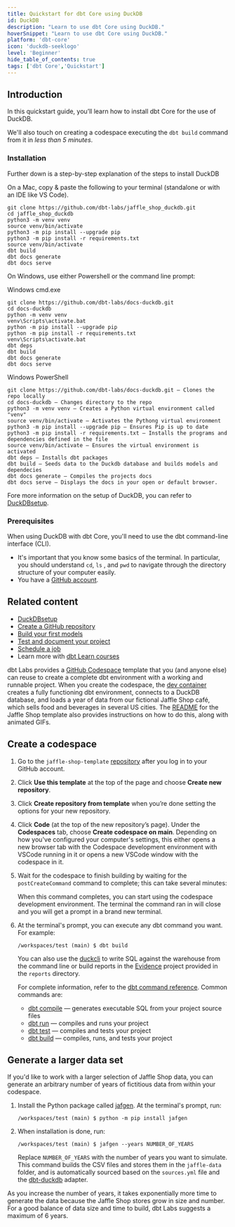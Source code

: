 ```yaml
---
title: Quickstart for dbt Core using DuckDB
id: DuckDB
description: "Learn to use dbt Core using DuckDB."
hoverSnippet: "Learn to use dbt Core using DuckDB."
platform: 'dbt-core'
icon: 'duckdb-seeklogo'
level: 'Beginner'
hide_table_of_contents: true
tags: ['dbt Core','Quickstart']
---
```


<div style={{maxWidth: '900px'}}>

## Introduction

In this quickstart guide, you’ll learn how to install dbt Core for the use of DuckDB. 

We'll also touch on creating a codespace executing the `dbt build` command from it in _less than 5 minutes_. 


### Installation

Further down is a step-by-step explanation of the steps to install DuckDB

On a Mac, copy & paste the following to your terminal (standalone or with an IDE like VS Code).

```shell
git clone https://github.com/dbt-labs/jaffle_shop_duckdb.git
cd jaffle_shop_duckdb
python3 -m venv venv
source venv/bin/activate
python3 -m pip install --upgrade pip
python3 -m pip install -r requirements.txt
source venv/bin/activate
dbt build
dbt docs generate
dbt docs serve
```

On Windows, use either Powershell or the command line prompt:

Windows cmd.exe

```shell
git clone https://github.com/dbt-labs/docs-duckdb.git
cd docs-duckdb
python -m venv venv
venv\Scripts\activate.bat
python -m pip install --upgrade pip
python -m pip install -r requirements.txt
venv\Scripts\activate.bat
dbt deps
dbt build
dbt docs generate
dbt docs serve
```

Windows PowerShell

```shell
git clone https://github.com/dbt-labs/docs-duckdb.git — Clones the repo locally
cd docs-duckdb — Changes directory to the repo
python3 -m venv venv — Creates a Python virtual environment called "venv"
source venv/bin/activate — Activates the Pythong virtual environment
python3 -m pip install --upgrade pip — Ensures Pip is up to date
python3 -m pip install -r requirements.txt — Installs the programs and dependencies defined in the file
source venv/bin/activate — Ensures the virtual environment is activated
dbt deps — Installs dbt packages
dbt build — Seeds data to the Duckdb database and builds models and dependecies
dbt docs generate — Compiles the projects docs
dbt docs serve — Displays the docs in your open or default browser.
```

Fore more information on the setup of DuckDB, you can refer to [DuckDBsetup](/docs/core/connect-data-platform/duckdb-setup).





### Prerequisites

When using DuckDB with dbt Core, you'll need to use the dbt command-line interface (CLI).

- It's important that you know some basics of the terminal. In particular, you should understand `cd`, `ls` , and `pwd` to navigate through the directory structure of your computer easily.
- You have a [GitHub account](https://github.com/join).

## Related content

- [DuckDBsetup](/docs/core/connect-data-platform/duckdb-setup)
- [Create a GitHub repository](/guides/manual-install?step=2)
- [Build your first models](/guides/manual-install?step=3)
- [Test and document your project](/guides/manual-install?step=4)
- [Schedule a job](/guides/manual-install?step=5)
- Learn more with [dbt Learn courses](https://learn.getdbt.com)


dbt Labs provides a [GitHub Codespace](https://docs.github.com/en/codespaces/overview) template that you (and anyone else) can reuse to create a complete dbt environment with a working and runnable project. When you create the codespace, the [dev container](https://docs.github.com/en/codespaces/setting-up-your-project-for-codespaces/adding-a-dev-container-configuration/introduction-to-dev-containers) creates a fully functioning dbt environment, connects to a DuckDB database, and loads a year of data from our fictional Jaffle Shop café, which sells food and beverages in several US cities. The [README](https://github.com/dbt-labs/jaffle-shop-template#readme) for the Jaffle Shop template also provides instructions on how to do this, along with animated GIFs. 


## Create a codespace

1. Go to the `jaffle-shop-template` [repository](https://github.com/dbt-labs/jaffle-shop-template) after you log in to your GitHub account. 
1. Click **Use this template** at the top of the page and choose **Create new repository**.
1. Click **Create repository from template** when you’re done setting the options for your new repository.
1. Click **Code** (at the top of the new repository’s page). Under the **Codespaces** tab,  choose **Create codespace on main**. Depending on how you've configured your computer's settings, this either opens a new browser tab with the Codespace development environment with VSCode running in it or opens a new VSCode window with the codespace in it. 
1. Wait for the codespace to finish building by waiting for the `postCreateCommand` command to complete; this can take several minutes:

    <Lightbox src="/img/codespace-quickstart/postCreateCommand.png" title="Wait for postCreateCommand to complete" />

    When this command completes, you can start using the codespace development environment. The terminal the command ran in will close and you will get a prompt in a brand new terminal. 

1. At the terminal's prompt, you can execute any dbt command you want. For example:

    ```shell
    /workspaces/test (main) $ dbt build
    ```

    You can also use the [duckcli](https://github.com/dbcli/duckcli) to write SQL against the warehouse from the command line or build reports in the [Evidence](https://evidence.dev/) project provided in the `reports` directory.
    
    For complete information, refer to the [dbt command reference](https://docs.getdbt.com/reference/dbt-commands). Common commands are:
    
    - [dbt compile](https://docs.getdbt.com/reference/commands/compile) — generates executable SQL from your project source files
    - [dbt run](https://docs.getdbt.com/reference/commands/run) — compiles and runs your project
    - [dbt test](https://docs.getdbt.com/reference/commands/test) — compiles and tests your project
    - [dbt build](https://docs.getdbt.com/reference/commands/build) — compiles, runs, and tests your project

## Generate a larger data set

If you'd like to work with a larger selection of Jaffle Shop data, you can generate an arbitrary number of years of fictitious data from within your codespace. 

1. Install the Python package called [jafgen](https://pypi.org/project/jafgen/). At the terminal's prompt, run:

    ```shell
    /workspaces/test (main) $ python -m pip install jafgen
    ```

1. When installation is done, run:
    ```shell
    /workspaces/test (main) $ jafgen --years NUMBER_OF_YEARS
    ``` 
    Replace `NUMBER_OF_YEARS` with the number of years you want to simulate. This command builds the CSV files and stores them in the `jaffle-data` folder, and is automatically sourced based on the `sources.yml` file and the [dbt-duckdb](/docs/core/connect-data-platform/duckdb-setup) adapter.

As you increase the number of years, it takes exponentially more time to generate the data because the Jaffle Shop stores grow in size and number. For a good balance of data size and time to build, dbt Labs suggests a maximum of 6 years.

</div>